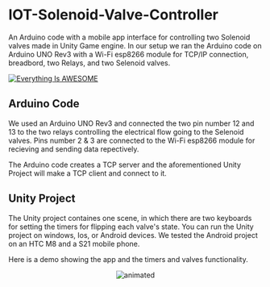 # IOT-Solenoid-Valve-Controller
An Arduino code with a mobile app interface for controlling two Solenoid valves made in Unity Game engine.
In our setup we ran the Arduino code on Arduino UNO Rev3 with a Wi-Fi esp8266 module for TCP/IP connection, breadbord, two Relays, and two Selenoid valves.

[![Everything Is AWESOME](https://www.youtube.com/watch?v=n0BPYhyw158)](https://www.youtube.com/watch?v=n0BPYhyw158 "Everything Is AWESOME")
## Arduino Code
We used an Arduino UNO Rev3 and connected the two pin number 12 and 13 to the two relays controlling the electrical flow going to the Selenoid valves. Pins number 2 & 3 are connected to the Wi-Fi esp8266 module for recieving and sending data repectively.

The Arduino code creates a TCP server and the aforementioned Unity Project will make a TCP client and connect to it.
## Unity Project
The Unity project containes one scene, in which there are two keyboards for setting the timers for flipping each valve's state. You can run the Unity project on windows, Ios, or Android devices. We tested the Android project on an HTC M8 and a S21 mobile phone.

Here is a demo showing the app and the timers and valves functionality.
<p align="center">
  <img src="Valves-Unity-Demo.gif" alt="animated" />
</p>
